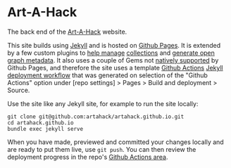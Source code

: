 # Art-A-Hack

The back end of the [Art-A-Hack](https://artahack.github.io/) website.

This site builds using [Jekyll](https://jekyllrb.com/) and is hosted on [Github Pages](https://pages.github.com/). It is extended by a few custom plugins to [help manage](https://github.com/Art-A-Hack/art-a-hack.github.io/blob/source/app/_plugins/generate_sort_vars.rb) [collections](https://github.com/Art-A-Hack/art-a-hack.github.io/blob/source/app/_plugins/generate_linked_vars.rb) and [generate open graph metadata](https://github.com/Art-A-Hack/art-a-hack.github.io/blob/source/app/_plugins/generate_meta_tags.rb). It also uses a couple of Gems not [natively supported](https://pages.github.com/versions/) by Github Pages, and therefore the site uses a template [Github Actions](https://docs.github.com/en/actions) [Jekyll deployment workflow](https://github.com/testaah/testaah.github.io/blob/source-jekyll/.github/workflows/jekyll.yml) that was generated on selection of the "Github Actions" option under [repo settings] > Pages > Build and deployment > Source.

Use the site like any Jekyll site, for example to run the site locally:
```
git clone git@github.com:artahack/artahack.github.io.git
cd artahack.github.io
bundle exec jekyll serve
```

When you have made, previewed and committed your changes locally and are ready to put them live, use `git push`. You can then review the deployment progress in the repo's [Github Actions area](https://github.com/artahack/artahack.github.io/actions).
